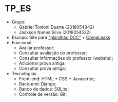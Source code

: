 # TP_ES

* Grupo:
   * Gabriel Tonioni Duarte (2018054842)
   * Jackson Nunes Silva (2018054532)
* Escopo: Site para ["planilhão DCC"](https://docs.google.com/spreadsheets/d/1b3ZAhH9FYQv4KxN5b-7h_hkhnZd1tILS3Ue60rOGJ-o/edit?usp=drive_web&ouid=107912368015206779024) + [CompLeaks](https://github.com/marcelodive/compleaks)
* Funcional: 
   * Avaliar professor;
   * Consultar avaliação do professor;
   * Consultar informações do professor (website);
   * Adicionar prova antiga;
   * Consultar prova antiga; 
* Tecnologias:
   * Front-end: HTML + CSS + Javascript;
   * Back-end: Django;
   * Banco de dados: SQLite;
   * Controle de versão: Git;

